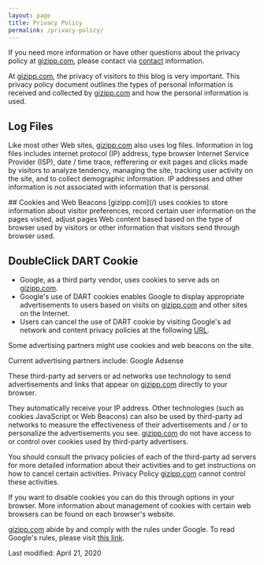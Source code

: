 ```yaml
---
layout: page
title: Privacy Policy
permalink: /privacy-policy/
---
```


If you need more information or have other questions about the privacy policy at [gizipp.com](/), please contact via [contact](/contact) information.

At [gizipp.com](/), the privacy of visitors to this blog is very important. This privacy policy document outlines the types of personal information is received and collected by [gizipp.com](/) and how the personal information is used.

## Log Files
Like most other Web sites, [gizipp.com](/) also uses log files. Information in log files includes internet protocol (IP) address, type browser  Internet Service Provider (ISP), date / time trace, refferering or exit pages and clicks made by visitors to analyze tendency, managing the site, tracking user activity on the site, and to collect demographic information. IP addresses and other information is not associated with information that is personal.

<div id="cookie"></div>
## Cookies and Web Beacons
[gizipp.com](/) uses cookies to store information about visitor preferences, record certain user information on the pages visited, adjust pages Web content based based on the type of browser used by visitors or other information that visitors send through browser used.

## DoubleClick DART Cookie

- Google, as a third party vendor, uses cookies to serve ads on [gizipp.com](/).
- Google's use of DART cookies enables Google to display appropriate advertisements to users based on visits on [gizipp.com](/) and other sites on the Internet.
- Users can cancel the use of DART cookie by visiting Google's ad network and content privacy policies at the following [URL](https://www.google.com/policies/technologies/ads/).

Some advertising partners might use cookies and web beacons on the site.

Current advertising partners include: Google Adsense

These third-party ad servers or ad networks use technology to send advertisements and links that appear on [gizipp.com](/) directly to your browser.

They automatically receive your IP address. Other technologies (such as cookies  JavaScript or Web Beacons) can also be used by third-party ad networks to measure the effectiveness of their advertisements and / or to personalize the advertisements you see. [gizipp.com](/) do not have access to or control over cookies used by third-party advertisers.

You should consult the privacy policies of each of the third-party ad servers for more detailed information about their activities and to get instructions on how to cancel certain activities. Privacy Policy [gizipp.com](/) cannot control these activities.

If you want to disable cookies  you can do this through options in your browser. More information about management of cookies with certain web browsers can be found on each browser's website.

[gizipp.com](/) abide by and comply with the rules under Google. To read Google's rules, please visit [this link](https://www.google.com/policies/privacy/).

Last modified: April 21, 2020
